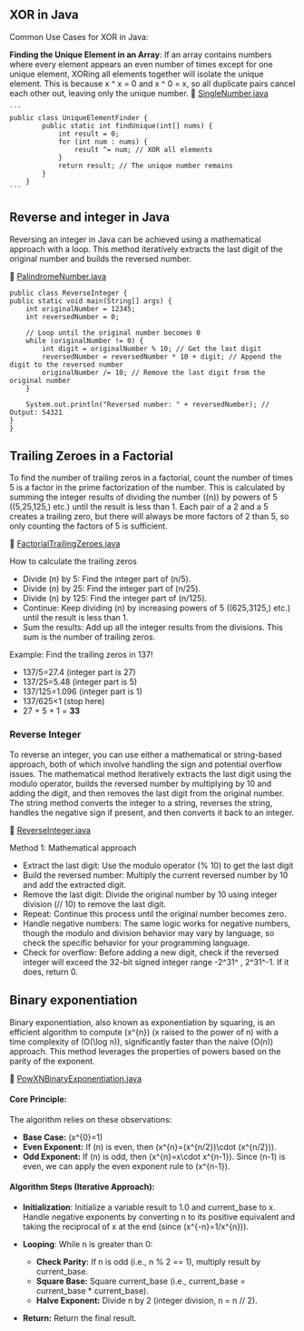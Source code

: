 ## XOR in Java

Common Use Cases for XOR in Java:


**Finding the Unique Element in an Array**: If an array contains numbers where every element appears an even number of times except for one unique element, XORing all elements together will isolate the unique element. This is because x ^ x = 0 and x ^ 0 = x, so all duplicate pairs cancel each other out, leaving only the unique number.
  :link: [SingleNumber.java](src/main/java/com/excercise/coding/integers/SingleNumber.java)


    ```
    public class UniqueElementFinder {
            public static int findUnique(int[] nums) {
                int result = 0;
                for (int num : nums) {
                    result ^= num; // XOR all elements
                }
                return result; // The unique number remains
            }
        }
    ```

## Reverse and integer in Java

Reversing an integer in Java can be achieved using a mathematical approach with a loop. This method iteratively extracts the last digit of the original number and builds the reversed number.

  :link: [PalindromeNumber.java](src/main/java/com/excercise/coding/integers/PalindromeNumber.java)

    public class ReverseInteger {
    public static void main(String[] args) {
        int originalNumber = 12345;
        int reversedNumber = 0;

        // Loop until the original number becomes 0
        while (originalNumber != 0) {
            int digit = originalNumber % 10; // Get the last digit
            reversedNumber = reversedNumber * 10 + digit; // Append the digit to the reversed number
            originalNumber /= 10; // Remove the last digit from the original number
        }

        System.out.println("Reversed number: " + reversedNumber); // Output: 54321
    }
    }

## Trailing Zeroes in a Factorial

To find the number of trailing zeros in a factorial, count the number of times 5 is a factor in the prime factorization of the number. This is calculated by summing the integer results of dividing the number (\(n\)) by powers of 5 (\(5,25,125,\) etc.) until the result is less than 1. Each pair of a 2 and a 5 creates a trailing zero, but there will always be more factors of 2 than 5, so only counting the factors of 5 is sufficient. 

 :link: [FactorialTrailingZeroes.java](src/main/java/com/excercise/coding/integers/FactorialTrailingZeroes.java)

How to calculate the trailing zeros 

- Divide \(n\) by 5: Find the integer part of \(n/5\).
- Divide \(n\) by 25: Find the integer part of \(n/25\).
- Divide \(n\) by 125: Find the integer part of \(n/125\).
- Continue: Keep dividing \(n\) by increasing powers of 5 (\(625,3125,\) etc.) until the result is less than 1.
- Sum the results: Add up all the integer results from the divisions. This sum is the number of trailing zeros. 

Example: Find the trailing zeros in 137! 
- 137/5=27.4 (integer part is 27)
- 137/25=5.48 (integer part is 5)
- 137/125=1.096 (integer part is 1)
- 137/625<1 (stop here)
- 27 + 5 + 1 = **33** 


### Reverse Integer

To reverse an integer, you can use either a mathematical or string-based approach, both of which involve handling the sign and potential overflow issues. The mathematical method iteratively extracts the last digit using the modulo operator, builds the reversed number by multiplying by 10 and adding the digit, and then removes the last digit from the original number. The string method converts the integer to a string, reverses the string, handles the negative sign if present, and then converts it back to an integer. 

  :link: [ReverseInteger.java](src/main/java/com/excercise/coding/integers/ReverseInteger.java)

Method 1: Mathematical approach

- Extract the last digit: Use the modulo operator (% 10) to get the last digit
- Build the reversed number: Multiply the current reversed number by 10 and add the extracted digit.
- Remove the last digit: Divide the original number by 10 using integer division (// 10) to remove the last digit.
- Repeat: Continue this process until the original number becomes zero.
- Handle negative numbers: The same logic works for negative numbers, though the modulo and division behavior may vary by language, so check the specific behavior for your programming language.
- Check for overflow: Before adding a new digit, check if the reversed integer will exceed the 32-bit signed integer range -2^31^ , 2^31^-1. If it does, return 0. 


## Binary exponentiation

Binary exponentiation, also known as exponentiation by squaring, is an efficient algorithm to compute \(x^{n}\) (x raised to the power of n) with a time complexity of \(O(\log n)\), significantly faster than the naive \(O(n)\) approach. This method leverages the properties of powers based on the parity of the exponent. 

:link: [PowXNBinaryExponentiation.java](src/main/java/com/excercise/coding/integers/PowXNBinaryExponentiation.java)

#### Core Principle:               
The algorithm relies on these observations:     
- **Base Case:** \(x^{0}=1\) 
- **Even Exponent:** If \(n\) is even, then \(x^{n}=(x^{n/2})\cdot (x^{n/2})\).  
- **Odd Exponent:** If \(n\) is odd, then \(x^{n}=x\cdot x^{n-1}\). Since \(n-1\) is even, we can apply the even exponent rule to \(x^{n-1}\).            

#### Algorithm Steps (Iterative Approach):     
- **Initialization**: Initialize a variable result to 1.0 and current_base to x. Handle negative exponents by converting n to its positive equivalent and taking the reciprocal of x at the end (since \(x^{-n}=1/x^{n}\)). 

- **Looping**: While n is greater than 0: 
   - **Check Parity:** If n is odd (i.e., n % 2 == 1), multiply result by current_base.
   - **Square Base:** Square current_base (i.e., current_base = current_base * current_base). 
   - **Halve Exponent:** Divide n by 2 (integer division, n = n // 2). 
 - **Return:** Return the final result.

